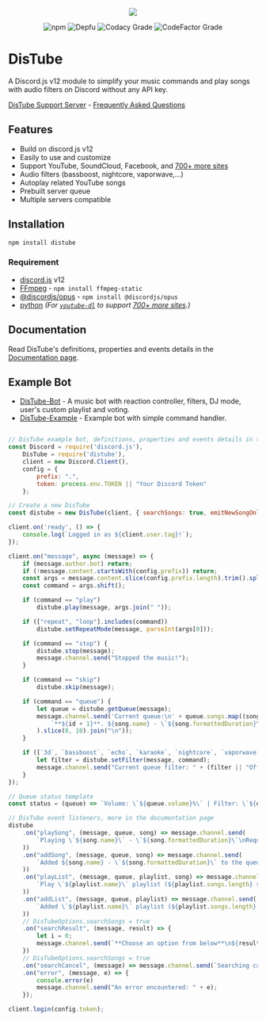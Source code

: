 <div align="center">
  <p>
    <a href="https://nodei.co/npm/distube/"><img src="https://nodei.co/npm/distube.png?downloads=true&downloadRank=true&stars=true"></a>
  </p>
  <p>
    <img alt="npm" src="https://img.shields.io/npm/dt/distube">
    <img alt="Depfu" src="https://img.shields.io/depfu/skick1234/DisTube">
    <img alt="Codacy Grade" src="https://img.shields.io/codacy/grade/79c8b7d7d026410f8e1b7e9d326167a7?label=Codacy%20Score">
    <img alt="CodeFactor Grade" src="https://img.shields.io/codefactor/grade/github/skick1234/DisTube?label=Codefactor%20Score">
  </p>
</div>

# DisTube

A Discord.js v12 module to simplify your music commands and play songs with audio filters on Discord without any API key.

[DisTube Support Server](https://discord.gg/feaDd9h) - [Frequently Asked Questions](https://github.com/skick1234/DisTube/wiki/Frequently-Asked-Questions)

## Features

- Build on discord.js v12
- Easily to use and customize
- Support YouTube, SoundCloud, Facebook, and [700+ more sites](https://ytdl-org.github.io/youtube-dl/supportedsites.html)
- Audio filters (bassboost, nightcore, vaporwave,...)
- Autoplay related YouTube songs
- Prebuilt server queue
- Multiple servers compatible

## Installation

```npm
npm install distube
```

### Requirement
- [discord.js](https://discord.js.org) v12
- [FFmpeg](https://www.ffmpeg.org/download.html) - `npm install ffmpeg-static`
- [@discordjs/opus](https://github.com/discordjs/opus) - `npm install @discordjs/opus`
- [python](https://www.python.org/) *(For [`youtube-dl`](http://ytdl-org.github.io/youtube-dl/) to support [700+ more sites](https://ytdl-org.github.io/youtube-dl/supportedsites.html).)*

## Documentation

Read DisTube's definitions, properties and events details in the [Documentation page](https://distube.js.org/).

## Example Bot

- [DisTube-Bot](https://skick.xyz/DisTube) - A music bot with reaction controller, filters, DJ mode, user's custom playlist and voting.
- [DisTube-Example](https://github.com/distubejs/DisTube-Example) - Example bot with simple command handler.

```javascript

// DisTube example bot, definitions, properties and events details in the Documentation page.
const Discord = require('discord.js'),
    DisTube = require('distube'),
    client = new Discord.Client(),
    config = {
        prefix: ".",
        token: process.env.TOKEN || "Your Discord Token"
    };

// Create a new DisTube
const distube = new DisTube(client, { searchSongs: true, emitNewSongOnly: true });

client.on('ready', () => {
    console.log(`Logged in as ${client.user.tag}!`);
});

client.on("message", async (message) => {
    if (message.author.bot) return;
    if (!message.content.startsWith(config.prefix)) return;
    const args = message.content.slice(config.prefix.length).trim().split(/ +/g);
    const command = args.shift();

    if (command == "play")
        distube.play(message, args.join(" "));

    if (["repeat", "loop"].includes(command))
        distube.setRepeatMode(message, parseInt(args[0]));

    if (command == "stop") {
        distube.stop(message);
        message.channel.send("Stopped the music!");
    }

    if (command == "skip")
        distube.skip(message);

    if (command == "queue") {
        let queue = distube.getQueue(message);
        message.channel.send('Current queue:\n' + queue.songs.map((song, id) =>
            `**${id + 1}**. ${song.name} - \`${song.formattedDuration}\``
        ).slice(0, 10).join("\n"));
    }

    if ([`3d`, `bassboost`, `echo`, `karaoke`, `nightcore`, `vaporwave`].includes(command)) {
        let filter = distube.setFilter(message, command);
        message.channel.send("Current queue filter: " + (filter || "Off"));
    }
});

// Queue status template
const status = (queue) => `Volume: \`${queue.volume}%\` | Filter: \`${queue.filter || "Off"}\` | Loop: \`${queue.repeatMode ? queue.repeatMode == 2 ? "All Queue" : "This Song" : "Off"}\` | Autoplay: \`${queue.autoplay ? "On" : "Off"}\``;

// DisTube event listeners, more in the documentation page
distube
    .on("playSong", (message, queue, song) => message.channel.send(
        `Playing \`${song.name}\` - \`${song.formattedDuration}\`\nRequested by: ${song.user}\n${status(queue)}`
    ))
    .on("addSong", (message, queue, song) => message.channel.send(
        `Added ${song.name} - \`${song.formattedDuration}\` to the queue by ${song.user}`
    ))
    .on("playList", (message, queue, playlist, song) => message.channel.send(
        `Play \`${playlist.name}\` playlist (${playlist.songs.length} songs).\nRequested by: ${song.user}\nNow playing \`${song.name}\` - \`${song.formattedDuration}\`\n${status(queue)}`
    ))
    .on("addList", (message, queue, playlist) => message.channel.send(
        `Added \`${playlist.name}\` playlist (${playlist.songs.length} songs) to queue\n${status(queue)}`
    ))
    // DisTubeOptions.searchSongs = true
    .on("searchResult", (message, result) => {
        let i = 0;
        message.channel.send(`**Choose an option from below**\n${result.map(song => `**${++i}**. ${song.name} - \`${song.formattedDuration}\``).join("\n")}\n*Enter anything else or wait 60 seconds to cancel*`);
    })
    // DisTubeOptions.searchSongs = true
    .on("searchCancel", (message) => message.channel.send(`Searching canceled`))
    .on("error", (message, e) => {
        console.error(e)
        message.channel.send("An error encountered: " + e);
    });

client.login(config.token);
```